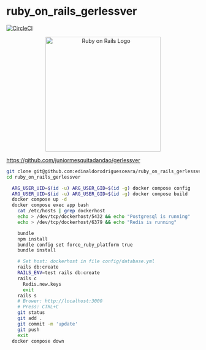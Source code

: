 # ruby_on_rails_gerlessver

[![CircleCI](https://dl.circleci.com/status-badge/img/gh/edinaldorodriguesceara/ruby_on_rails_gerlessver/tree/main.svg?style=svg)](https://dl.circleci.com/status-badge/redirect/gh/edinaldorodriguesceara/ruby_on_rails_gerlessver/tree/main)


<p align="center">
  <img src="https://upload.wikimedia.org/wikipedia/commons/thumb/6/62/Ruby_On_Rails_Logo.svg/411px-Ruby_On_Rails_Logo.svg.png" alt="Ruby on Rails Logo" width="300"/>
</p>


https://github.com/juniormesquitadandao/gerlessver


```bash
git clone git@github.com:edinaldorodriguesceara/ruby_on_rails_gerlessver.git
cd ruby_on_rails_gerlessver

  ARG_USER_UID=$(id -u) ARG_USER_GID=$(id -g) docker compose config
  ARG_USER_UID=$(id -u) ARG_USER_GID=$(id -g) docker compose build
  docker compose up -d
  docker compose exec app bash
    cat /etc/hosts | grep dockerhost
    echo > /dev/tcp/dockerhost/5432 && echo "Postgresql is running"
    echo > /dev/tcp/dockerhost/6379 && echo "Redis is running"

    bundle
    npm install
    bundle config set force_ruby_platform true
    bundle install

    # Set host: dockerhost in file config/database.yml
    rails db:create
    RAILS_ENV=test rails db:create
    rails c
      Redis.new.keys
      exit
    rails s
    # Brower: http://localhost:3000
    # Press: CTRL+C
    git status
    git add .
    git commit -m 'update'
    git push
    exit
  docker compose down
